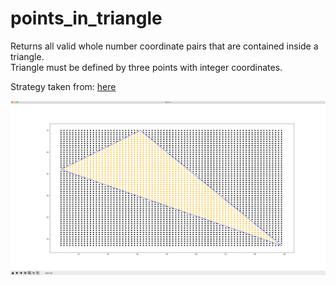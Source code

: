 # points_in_triangle

Returns all valid whole number coordinate pairs that are contained inside a triangle.<br>
Triangle must be defined by three points with integer coordinates.

Strategy taken from: [here](https://blackpawn.com/texts/pointinpoly/default.html)

![Example Image](example.png)

